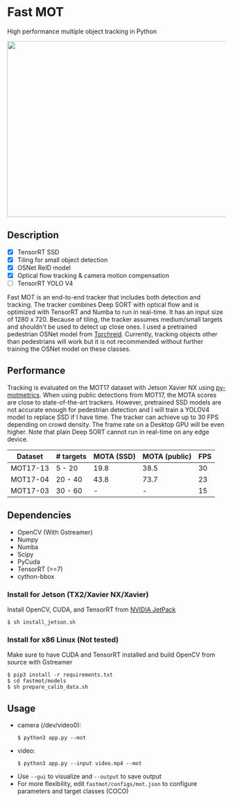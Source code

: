 # Fast MOT
High performance multiple object tracking in Python

<img src="assets/demo.gif" width="720" height="405" />

## Description
  - [x] TensorRT SSD
  - [x] Tiling for small object detection
  - [x] OSNet ReID model
  - [x] Optical flow tracking & camera motion compensation
  - [ ] TensorRT YOLO V4
  
Fast MOT is an end-to-end tracker that includes both detection and tracking. The tracker combines Deep SORT with optical flow and is optimized with TensorRT and Numba to run in real-time. It has an input size of 1280 x 720. Because of tiling, the tracker assumes medium/small targets and shouldn't be used to detect up close ones. I used a pretrained pedestrian OSNet model from [Torchreid](https://github.com/KaiyangZhou/deep-person-reid). Currently, tracking objects other than pedestrians will work but it is not recommended without further training the OSNet model on these classes. 

## Performance
Tracking is evaluated on the MOT17 dataset with Jetson Xavier NX using [py-motmetrics](https://github.com/cheind/py-motmetrics). When using public detections from MOT17, the MOTA scores are close to state-of-the-art trackers. However, pretrained SSD models are not accurate enough for pedestrian detection and I will train a YOLOV4 model to replace SSD if I have time. The tracker can achieve up to 30 FPS depending on crowd density. The frame rate on a Desktop GPU will be even higher. Note that plain Deep SORT cannot run in real-time on any edge device. 

| Dataset | # targets  | MOTA (SSD) | MOTA (public) | FPS |
| ------------- | ------------- | ------------- | ------------- | ------------- |
| MOT17-13 | 5 - 20  | 19.8 | 38.5  | 30  |
| MOT17-04 | 20 - 40  | 43.8 | 73.7 | 23  |
| MOT17-03 | 30 - 60  | - | - | 15  |

## Dependencies
- OpenCV (With Gstreamer)
- Numpy
- Numba
- Scipy
- PyCuda
- TensorRT (>=7)
- cython-bbox

### Install for Jetson (TX2/Xavier NX/Xavier)
Install OpenCV, CUDA, and TensorRT from [NVIDIA JetPack](https://developer.nvidia.com/embedded/jetpack)    
  ```
  $ sh install_jetson.sh
  ```
### Install for x86 Linux (Not tested)
Make sure to have CUDA and TensorRT installed and build OpenCV from source with Gstreamer
  ```
  $ pip3 install -r requirements.txt
  $ cd fastmot/models
  $ sh prepare_calib_data.sh
  ```

## Usage
- camera (/dev/video0): 
  ```
  $ python3 app.py --mot
  ```
- video: 
  ```
  $ python3 app.py --input video.mp4 --mot
  ```
- Use `--gui` to visualize and `--output` to save output
- For more flexibility, edit `fastmot/configs/mot.json` to configure parameters and target classes (COCO)
